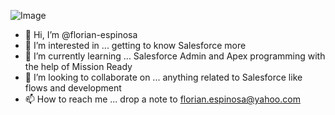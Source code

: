 ![Image](https://user-images.githubusercontent.com/110598993/183244259-8f47f078-99a5-45a1-8823-fc3aac3ad2e4.png)

- 👋 Hi, I’m @florian-espinosa
- 👀 I’m interested in ... getting to know Salesforce more 
- 🌱 I’m currently learning ... Salesforce Admin and Apex programming with the help of Mission Ready
- 💞️ I’m looking to collaborate on ... anything related to Salesforce like flows and development
- 📫 How to reach me ... drop a note to florian.espinosa@yahoo.com

<!---
florian-espinosa/florian-espinosa is a ✨ special ✨ repository because its `README.md` (this file) appears on your GitHub profile.
You can click the Preview link to take a look at your changes.
--->
